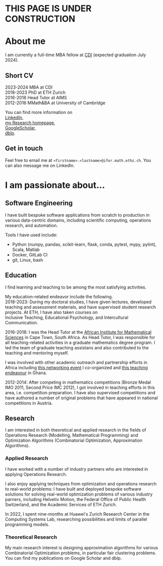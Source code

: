 
# THIS PAGE IS UNDER CONSTRUCTION

# About me

I am currently a full-time MBA fellow at [CDI](https://cdi.eu) (expected graduation July 2024).

## Short CV

2023-2024 MBA at CDI  
2018-2023 PhD at ETH Zurich  
2016-2018 Head Tutor at AIMS  
2012-2016 MMath&BA at University of Cambridge  

You can find more information on  
[LinkedIn](https://www.linkedin.com/in/georg-anegg/),   
[my Research homepage](https://people.math.ethz.ch/~ganegg/),   
[GoogleScholar](https://scholar.google.com/citations?user=sr4ehiYAAAAJ&hl=en),   
[dblp](https://dblp.org/pid/262/8265.html).  

## Get in touch

Feel free to email me at `<firstname>.<lastname>@ifor.math.ethz.ch`. 
You can also message me on LinkedIn.

# I am passionate about...

## Software Engineering

I have built bespoke software applications from scratch to production in various data-centric domains, including scientific computing, operations research, and automation. 

Tools I have used include:
- Python (numpy, pandas, scikit-learn, flask, conda, pytest, mypy, pylint), Scala, Matlab
- Docker, GitLab CI
- git, Linux, bash

## Education

I find learning and teaching to be among the most satisfying activities.

My education-related endeavor include the following.  
2018-2023:
During my doctoral studies, I have given lectures, developed teaching and assessment materials, and have supervised student research projects.
At ETH, I have also taken courses on  
Inclusive Teaching, 
Educational Psychology, and 
Intercultural Communication.

2016-2018:
I was the Head Tutor at the [African Institute for Mathematical Sciences](https://aims.ac.za/) in Cape Town, South Africa. 
As Head Tutor, I was responsible for all teaching-related activities in a graduate mathematics degree program. I led the team of graduate teaching assistans and also contributed to the teaching and mentoring myself.

I was involved with other academic outreach and partnership efforts in Africa including [this networking event](https://indico.cern.ch/event/962934/) I co-organized and [this teaching endeavour](https://eth4d.ethz.ch/Learning/AshesiETH-Master.html) in Ghana.

2012-2014:
After competing in mathematics competitions (Bronze Medal IMO 2011, Second Price IMC 2012), I got involved in teaching efforts in this area, i.e. competition preparation.
I have also supervised competitions and have authored a number of original problems that have appeared in national competitions in Austria.

## Research

I am interested in both theoretical and applied research in the fields of Operations Research (Modelling, Mathematical Programming) and Optimization Algorithms (Combinatorial Optimization, Approximation Algorithms).

### Applied Research

I have worked with a number of industry partners who are interested in applying Operations Research.

I also enjoy applying techniques from optimization and operations research to real-world problems: I have built and deployed bespoke software solutions for solving real-world optimization problems of various industry parners, including Helvetiv Motion, the Federal Office of Public Health Switzerland, and the Academic Services of ETH Zurich.

In 2022, I spent nine-months at Huawei's Zurich Research Center in the Computing Systems Lab, researching possibilities and limits of parallel programming models.

### Theoretical Research

My main research interest is designing approximation algorithms for various Combinatorial Optimization problems, in particular fair clustering problems. You can find my publications on Google Scholar and dblp.

